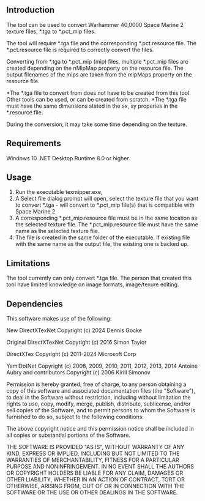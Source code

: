 ﻿Introduction
------------
The tool can be used to convert Warhammer 40,0000 Space Marine 2 texture files, *.tga to *.pct_mip files.

The tool will require *.tga file and the corresponding *.pct.resource file.
The *.pct.resource file is required to correctly convert the files.

Converting from *.tga to *.pct_mip (mip) files, multiple *.pct_mip files are created depending on 
the nMipMap property on the resource file. The output filenames of the mips are taken from the
mipMaps property on the resource file.

*The *.tga file to convert from does not have to be created from this tool. Other tools can be used, or can be created from scratch.
*The *.tga file must have the same dimensions stated in the sx, sy properies in the *.resource file.

During the conversion, it may take some time depending on the texture.

Requirements
------------
Windows 10
.NET Desktop Runtime 8.0 or higher. 
 
Usage
-----
1. Run the executable texmipper.exe, 
2. A Select file dialog prompt will open, select the texture file that you want to convert
   *.tga - will convert to *.pct_mip file(s) that is compatible with Space Marine 2
3. A corresponding *.pct_mip.resource file must be in the same location as the selected texture file.
   The *.pct_mip.resource file must have the same name as the selected texture file.
4. The file is created in the same folder of the executable.
   If existing file with the same name as the output file, the existing one is backed up.

Limitations
-----------
The tool currently can only convert *.tga file.
The person that created this tool have limited knowledge on image formats, image/texure editing.

Dependencies
------------
This software makes use of the following:

New DirectXTexNet
Copyright (c) 2024 Dennis Gocke

Original DirectXTexNet
Copyright (c) 2016 Simon Taylor

DirectXTex
Copyright (c) 2011-2024 Microsoft Corp

YamlDotNet
Copyright (c) 2008, 2009, 2010, 2011, 2012, 2013, 2014 Antoine Aubry and contributors
Copyright (c) 2006 Kirill Simonov

Permission is hereby granted, free of charge, to any person obtaining a copy of this
software and associated documentation files (the "Software"), to deal in the Software
without restriction, including without limitation the rights to use, copy, modify,
merge, publish, distribute, sublicense, and/or sell copies of the Software, and to
permit persons to whom the Software is furnished to do so, subject to the following
conditions:

The above copyright notice and this permission notice shall be included in all copies
or substantial portions of the Software.

THE SOFTWARE IS PROVIDED "AS IS", WITHOUT WARRANTY OF ANY KIND, EXPRESS OR IMPLIED,
INCLUDING BUT NOT LIMITED TO THE WARRANTIES OF MERCHANTABILITY, FITNESS FOR A
PARTICULAR PURPOSE AND NONINFRINGEMENT. IN NO EVENT SHALL THE AUTHORS OR COPYRIGHT
HOLDERS BE LIABLE FOR ANY CLAIM, DAMAGES OR OTHER LIABILITY, WHETHER IN AN ACTION OF
CONTRACT, TORT OR OTHERWISE, ARISING FROM, OUT OF OR IN CONNECTION WITH THE SOFTWARE
OR THE USE OR OTHER DEALINGS IN THE SOFTWARE.

